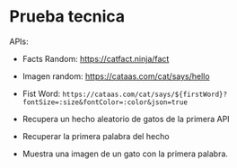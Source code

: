 # Prueba tecnica

APIs:

- Facts Random: https://catfact.ninja/fact

- Imagen random: https://cataas.com/cat/says/hello

- Fist Word: `https://cataas.com/cat/says/${firstWord}?fontSize=:size&fontColor=:color&json=true`

* Recupera un hecho aleatorio de gatos de la primera API

* Recuperar la primera palabra del hecho

* Muestra una imagen de un gato con la primera palabra.
